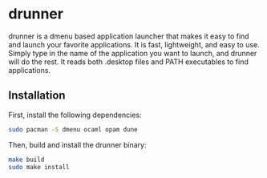 # drunner

drunner is a dmenu based application launcher that makes it easy to find and launch your favorite applications. It is fast, lightweight, and easy to use. Simply type in the name of the application you want to launch, and drunner will do the rest. It reads both .desktop files and PATH executables to find applications.

## Installation

First, install the following dependencies:

```sh
sudo pacman -S dmenu ocaml opam dune
```

Then, build and install the drunner binary:

```sh
make build
sudo make install
```